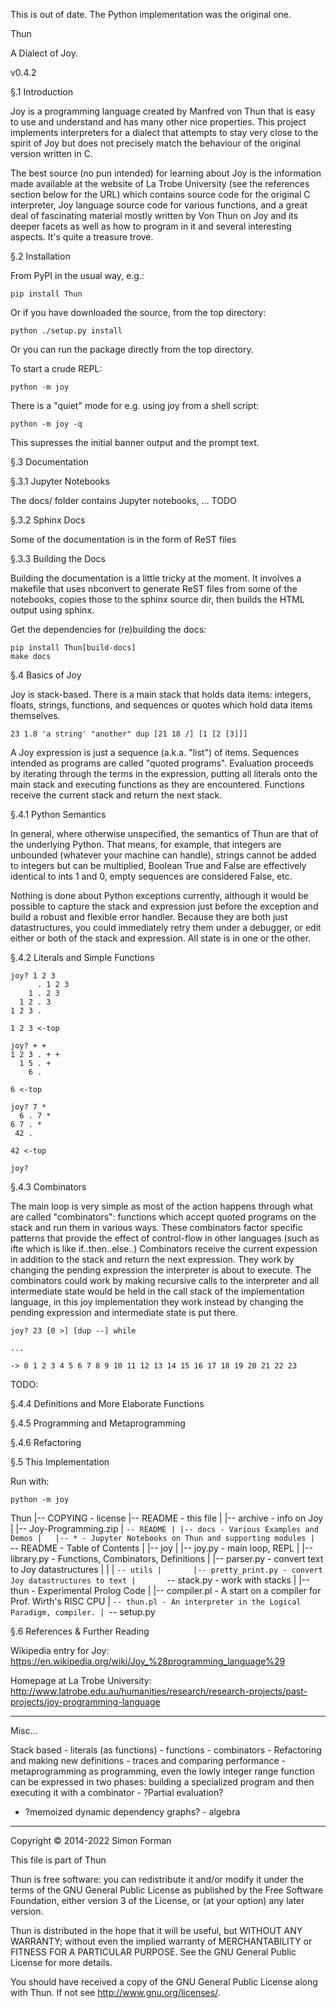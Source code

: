 This is out of date.  The Python implementation was the original one.

﻿Thun

A Dialect of Joy.

v0.4.2

§.1 Introduction

Joy is a programming language created by Manfred von Thun that is easy to
use and understand and has many other nice properties.  This project
implements interpreters for a dialect that attempts to stay very close to
the spirit of Joy but does not precisely match the behaviour of the
original version written in C.

The best source (no pun intended) for learning about Joy is the
information made available at the website of La Trobe University (see the
references section below for the URL) which contains source code for the
original C interpreter, Joy language source code for various functions,
and a great deal of fascinating material mostly written by Von Thun on
Joy and its deeper facets as well as how to program in it and several
interesting aspects.  It's quite a treasure trove.


§.2 Installation

From PyPI in the usual way, e.g.:

    pip install Thun

Or if you have downloaded the source, from the top directory:

    python ./setup.py install

Or you can run the package directly from the top directory.

To start a crude REPL:

    python -m joy

There is a "quiet" mode for e.g. using joy from a shell script:

    python -m joy -q

This supresses the initial banner output and the prompt text.


§.3 Documentation

§.3.1 Jupyter Notebooks

The docs/ folder contains Jupyter notebooks, ... TODO

§.3.2 Sphinx Docs

Some of the documentation is in the form of ReST files

§.3.3 Building the Docs

Building the documentation is a little tricky at the moment.  It involves
a makefile that uses nbconvert to generate ReST files from some of the
notebooks, copies those to the sphinx source dir, then builds the HTML
output using sphinx.

Get the dependencies for (re)building the docs:

    pip install Thun[build-docs]
    make docs


§.4 Basics of Joy

Joy is stack-based.  There is a main stack that holds data items:
integers, floats, strings, functions, and sequences or quotes which hold
data items themselves.

    23 1.8 'a string' "another" dup [21 18 /] [1 [2 [3]]]

A Joy expression is just a sequence (a.k.a. "list") of items.  Sequences
intended as programs are called "quoted programs".  Evaluation proceeds
by iterating through the terms in the expression, putting all literals
onto the main stack and executing functions as they are encountered.
Functions receive the current stack and return the next stack.

§.4.1 Python Semantics

In general, where otherwise unspecified, the semantics of Thun are that
of the underlying Python. That means, for example, that integers are
unbounded (whatever your machine can handle), strings cannot be added to
integers but can be multiplied, Boolean True and False are effectively
identical to ints 1 and 0, empty sequences are considered False, etc.

Nothing is done about Python exceptions currently, although it would be
possible to capture the stack and expression just before the exception
and build a robust and flexible error handler.  Because they are both
just datastructures, you could immediately retry them under a debugger,
or edit either or both of the stack and expression.  All state is in one
or the other.

§.4.2 Literals and Simple Functions

    joy? 1 2 3
          . 1 2 3
        1 . 2 3
      1 2 . 3
    1 2 3 . 

    1 2 3 <-top

    joy? + +
    1 2 3 . + +
      1 5 . +
        6 . 

    6 <-top

    joy? 7 *
      6 . 7 *
    6 7 . *
     42 . 

    42 <-top

    joy? 


§.4.3 Combinators

The main loop is very simple as most of the action happens through what
are called "combinators": functions which accept quoted programs on the
stack and run them in various ways.  These combinators factor specific
patterns that provide the effect of control-flow in other languages (such
as ifte which is like if..then..else..)  Combinators receive the current
expession in addition to the stack and return the next expression.  They
work by changing the pending expression the interpreter is about to
execute.  The combinators could work by making recursive calls to the
interpreter and all intermediate state would be held in the call stack of
the implementation language, in this joy implementation they work instead
by changing the pending expression and intermediate state is put there.

    joy? 23 [0 >] [dup --] while

    ...

    -> 0 1 2 3 4 5 6 7 8 9 10 11 12 13 14 15 16 17 18 19 20 21 22 23


TODO:

§.4.4 Definitions and More Elaborate Functions

§.4.5 Programming and Metaprogramming

§.4.6 Refactoring


§.5 This Implementation

Run with:

    python -m joy

Thun
 |-- COPYING - license
 |-- README - this file
 |
 |-- archive - info on Joy
 |   |-- Joy-Programming.zip
 |   `-- README
 |
 |-- docs - Various Examples and Demos
 |   |-- * - Jupyter Notebooks on Thun and supporting modules
 |   `-- README - Table of Contents
 |
 |-- joy
 |   |-- joy.py - main loop, REPL
 |   |-- library.py - Functions, Combinators, Definitions
 |   |-- parser.py - convert text to Joy datastructures
 |   |
 |   `-- utils
 |       |-- pretty_print.py - convert Joy datastructures to text
 |       `-- stack.py - work with stacks
 |
 |-- thun - Experimental Prolog Code
 |   |-- compiler.pl - A start on a compiler for Prof. Wirth's RISC CPU
 |   `-- thun.pl - An interpreter in the Logical Paradigm, compiler.
 |
 `-- setup.py



§.6 References & Further Reading


Wikipedia entry for Joy:
https://en.wikipedia.org/wiki/Joy_%28programming_language%29


Homepage at La Trobe University:
http://www.latrobe.edu.au/humanities/research/research-projects/past-projects/joy-programming-language



--------------------------------------------------

Misc...

Stack based - literals (as functions) - functions - combinators -
Refactoring and making new definitions - traces and comparing
performance - metaprogramming as programming, even the lowly integer
range function can be expressed in two phases: building a specialized
program and then executing it with a combinator - ?Partial evaluation?
- ?memoized dynamic dependency graphs? - algebra

--------------------------------------------------

Copyright © 2014-2022 Simon Forman

This file is part of Thun

Thun is free software: you can redistribute it and/or modify it under the
terms of the GNU General Public License as published by the Free Software
Foundation, either version 3 of the License, or (at your option) any
later version.

Thun is distributed in the hope that it will be useful, but WITHOUT ANY
WARRANTY; without even the implied warranty of MERCHANTABILITY or FITNESS
FOR A PARTICULAR PURPOSE.  See the GNU General Public License for more
details.

You should have received a copy of the GNU General Public License along
with Thun.  If not see <http://www.gnu.org/licenses/>.

